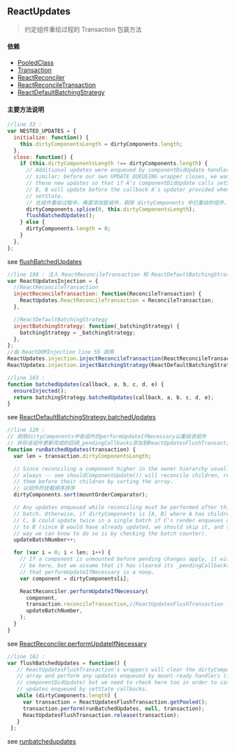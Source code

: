 ## <span id="reactupdates">ReactUpdates</span>
> 约定组件重绘过程的 Transaction 包装方法
#### 依赖
* [PooledClass](#pooledclass)
* [Transaction](#transaction)
* [ReactReconciler](#reactreconciler)
* [ReactReconcileTransaction](#reactreconciletransaction)
* [ReactDefaultBatchingStrategy](#reactdefaultbatchingstrategy)
#### 主要方法说明
```javascript
//line 33 :
var NESTED_UPDATES = {
  initialize: function() {
    this.dirtyComponentsLength = dirtyComponents.length;
  },
  close: function() {
    if (this.dirtyComponentsLength !== dirtyComponents.length) {
      // Additional updates were enqueued by componentDidUpdate handlers or
      // similar; before our own UPDATE_QUEUEING wrapper closes, we want to run
      // these new updates so that if A's componentDidUpdate calls setState on
      // B, B will update before the callback A's updater provided when calling
      // setState.
      // 在组件重绘过程中，再度添加脏组件，剔除 dirtyComponents 中已重绘的组件，调用 flushBatchedUpdates 重绘新添加的脏组件
      dirtyComponents.splice(0, this.dirtyComponentsLength);
      flushBatchedUpdates();
    } else {
      dirtyComponents.length = 0;
    }
  },
};
```
see [flushBatchedUpdates](#code_flushbatchedupdates)
```javascript
//line 198 : 注入 ReactReconcileTransaction 和 ReactDefaultBatchingStrategy
var ReactUpdatesInjection = {
  //ReactReconcileTransaction
  injectReconcileTransaction: function(ReconcileTransaction) {
    ReactUpdates.ReactReconcileTransaction = ReconcileTransaction;
  },

  //ReactDefaultBatchingStrategy
  injectBatchingStrategy: function(_batchingStrategy) {
    batchingStrategy = _batchingStrategy;
  },
};
//由 ReactDOMInjection line 55 调用
ReactUpdates.injection.injectReconcileTransaction(ReactReconcileTransaction);
ReactUpdates.injection.injectBatchingStrategy(ReactDefaultBatchingStrategy);
```
```javascript
//line 103 :
function batchedUpdates(callback, a, b, c, d, e) {
  ensureInjected();
  return batchingStrategy.batchedUpdates(callback, a, b, c, d, e);
}
```
see [ReactDefaultBatchingStrategy.batchedUpdates](#code_reactdefaultbatchingstrategy)

<span id="code_runbatchedupdates"></span>
```javascript
//line 120 :
// 调用dirtyComponents中各组件的performUpdateIfNecessary以重绘该组件
// 并将该组件更新完成的回调_pendingCallbacks添加到ReactUpdatesFlushTransaction后置钩子中
function runBatchedUpdates(transaction) {
  var len = transaction.dirtyComponentsLength;

  // Since reconciling a component higher in the owner hierarchy usually (not
  // always -- see shouldComponentUpdate()) will reconcile children, reconcile
  // them before their children by sorting the array.
  // 以组件的挂载顺序排序
  dirtyComponents.sort(mountOrderComparator);

  // Any updates enqueued while reconciling must be performed after this entire
  // batch. Otherwise, if dirtyComponents is [A, B] where A has children B and
  // C, B could update twice in a single batch if C's render enqueues an update
  // to B (since B would have already updated, we should skip it, and the only
  // way we can know to do so is by checking the batch counter).
  updateBatchNumber++;

  for (var i = 0; i < len; i++) {
    // If a component is unmounted before pending changes apply, it will still
    // be here, but we assume that it has cleared its _pendingCallbacks and
    // that performUpdateIfNecessary is a noop.
    var component = dirtyComponents[i];

    ReactReconciler.performUpdateIfNecessary(
      component,
      transaction.reconcileTransaction,//ReactUpdatesFlushTransaction ->
      updateBatchNumber,
    );
  }
}
```
see [ReactReconciler.performUpdateIfNecessary](#code_performupdateifnecessary)

<span id="code_flushbatchedupdates"></span>
```javascript
//line 162 :
var flushBatchedUpdates = function() {
   // ReactUpdatesFlushTransaction's wrappers will clear the dirtyComponents
   // array and perform any updates enqueued by mount-ready handlers (i.e.,
   // componentDidUpdate) but we need to check here too in order to catch
   // updates enqueued by setState callbacks.
   while (dirtyComponents.length) {
     var transaction = ReactUpdatesFlushTransaction.getPooled();
     transaction.perform(runBatchedUpdates, null, transaction);
     ReactUpdatesFlushTransaction.release(transaction);
   }
 };
```
see [runbatchedupdates](#code_runbatchedupdates)
